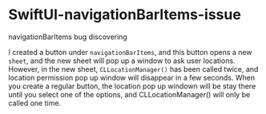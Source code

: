 # SwiftUI-navigationBarItems-issue
navigationBarItems bug discovering

I created a button under `navigationBarItems`, and this button opens a new `sheet`, and the new sheet will pop up a window to ask user locations. However, in the new sheet, `CLLocationManager()` has been called twice, and location permission pop up window will disappear in a few seconds. When you create a regular button, the location pop up windown will be stay there until you select one of the options, and CLLocationManager() will only be called one time.
